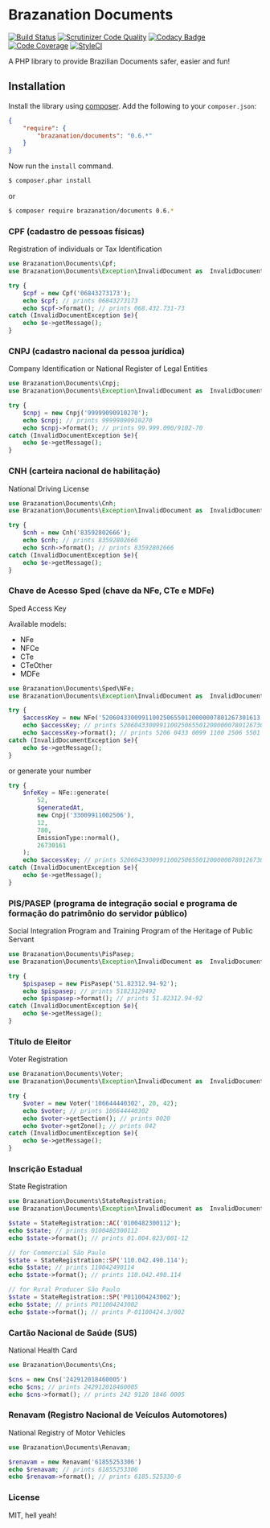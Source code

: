 Brazanation Documents
=====================

[![Build Status](https://travis-ci.org/brazanation/documents.svg?branch=master)](https://travis-ci.org/brazanation/documents)
[![Scrutinizer Code Quality](https://scrutinizer-ci.com/g/brazanation/documents/badges/quality-score.png?b=master)](https://scrutinizer-ci.com/g/brazanation/documents/?branch=master)
[![Codacy Badge](https://api.codacy.com/project/badge/Grade/0bdf934bc4224a9fb9d51dc9162fb000)](https://www.codacy.com/app/tonicospinelli/documents?utm_source=github.com&amp;utm_medium=referral&amp;utm_content=brazanation/documents&amp;utm_campaign=Badge_Grade)
[![Code Coverage](https://scrutinizer-ci.com/g/brazanation/documents/badges/coverage.png?b=master)](https://scrutinizer-ci.com/g/brazanation/documents/?branch=master)
[![StyleCI](https://styleci.io/repos/66179431/shield)](https://styleci.io/repos/66179431)

A PHP library to provide Brazilian Documents safer, easier and fun!

Installation
------------

Install the library using [composer][1]. Add the following to your `composer.json`:

```json
{
    "require": {
        "brazanation/documents": "0.6.*"
    }
}
```

Now run the `install` command.

```sh
$ composer.phar install
```

or

```sh
$ composer require brazanation/documents 0.6.*
```

### CPF (cadastro de pessoas físicas)

Registration of individuals or Tax Identification

```php
use Brazanation\Documents\Cpf;
use Brazanation\Documents\Exception\InvalidDocument as  InvalidDocumentException;

try {
    $cpf = new Cpf('06843273173');
    echo $cpf; // prints 06843273173
    echo $cpf->format(); // prints 068.432.731-73
catch (InvalidDocumentException $e){
    echo $e->getMessage();
}
```

### CNPJ (cadastro nacional da pessoa jurídica)

Company Identification or National Register of Legal Entities

```php
use Brazanation\Documents\Cnpj;
use Brazanation\Documents\Exception\InvalidDocument as  InvalidDocumentException;

try {
    $cnpj = new Cnpj('99999090910270');
    echo $cnpj; // prints 99999090910270
    echo $cnpj->format(); // prints 99.999.090/9102-70
catch (InvalidDocumentException $e){
    echo $e->getMessage();
}
```

### CNH (carteira nacional de habilitação)

National Driving License

```php
use Brazanation\Documents\Cnh;
use Brazanation\Documents\Exception\InvalidDocument as  InvalidDocumentException;

try {
    $cnh = new Cnh('83592802666');
    echo $cnh; // prints 83592802666
    echo $cnh->format(); // prints 83592802666
catch (InvalidDocumentException $e){
    echo $e->getMessage();
}
```

### Chave de Acesso Sped (chave da NFe, CTe e MDFe)

Sped Access Key

Available models:
* NFe
* NFCe
* CTe
* CTeOther
* MDFe

```php
use Brazanation\Documents\Sped\NFe;
use Brazanation\Documents\Exception\InvalidDocument as  InvalidDocumentException;

try {
    $accessKey = new NFe('52060433009911002506550120000007801267301613');
    echo $accessKey; // prints 52060433009911002506550120000007801267301613
    echo $accessKey->format(); // prints 5206 0433 0099 1100 2506 5501 2000 0007 8012 6730 1613
catch (InvalidDocumentException $e){
    echo $e->getMessage();
}
```
or generate your number

```php
try {
    $nfeKey = NFe::generate(
        52,
        $generatedAt,
        new Cnpj('33009911002506'),
        12,
        780,
        EmissionType::normal(),
        26730161
    );
    echo $accessKey; // prints 52060433009911002506550120000007801267301613
catch (InvalidDocumentException $e){
    echo $e->getMessage();
}
```

### PIS/PASEP (programa de integração social e programa de formação do patrimônio do servidor público)

Social Integration Program and Training Program of the Heritage of Public Servant

```php
use Brazanation\Documents\PisPasep;
use Brazanation\Documents\Exception\InvalidDocument as  InvalidDocumentException;

try {
    $pispasep = new PisPasep('51.82312.94-92');
    echo $pispasep; // prints 51823129492
    echo $pispasep->format(); // prints 51.82312.94-92
catch (InvalidDocumentException $e){
    echo $e->getMessage();
}
```

### Título de Eleitor

Voter Registration

```php
use Brazanation\Documents\Voter;
use Brazanation\Documents\Exception\InvalidDocument as  InvalidDocumentException;

try {
    $voter = new Voter('106644440302', 20, 42);
    echo $voter; // prints 106644440302
    echo $voter->getSection(); // prints 0020
    echo $voter->getZone(); // prints 042
catch (InvalidDocumentException $e){
    echo $e->getMessage();
}
```

### Inscrição Estadual

State Registration

```php
use Brazanation\Documents\StateRegistration;
use Brazanation\Documents\Exception\InvalidDocument as  InvalidDocumentException;

$state = StateRegistration::AC('0100482300112');
echo $state; // prints 0100482300112
echo $state->format(); // prints 01.004.823/001-12

// for Commercial São Paulo
$state = StateRegistration::SP('110.042.490.114');
echo $state; // prints 110042490114
echo $state->format(); // prints 110.042.490.114

// for Rural Producer São Paulo
$state = StateRegistration::SP('P011004243002');
echo $state; // prints P011004243002
echo $state->format(); // prints P-01100424.3/002
```

### Cartão Nacional de Saúde (SUS)

National Health Card

```php
use Brazanation\Documents\Cns;

$cns = new Cns('242912018460005')
echo $cns; // prints 242912018460005
echo $cns->format(); // prints 242 9120 1846 0005
```

### Renavam (Registro Nacional de Veículos Automotores)

National Registry of Motor Vehicles

```php
use Brazanation\Documents\Renavam;

$renavam = new Renavam('61855253306')
echo $renavam; // prints 61855253306
echo $renavam->format(); // prints 6185.525330-6
```

### License

MIT, hell yeah!

[1]: http://getcomposer.org/
